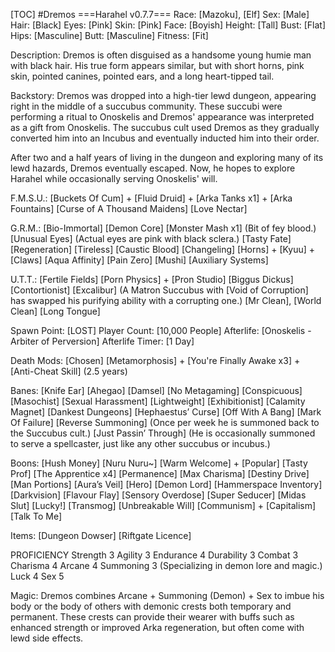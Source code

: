 [TOC]
#Dremos
===Harahel v0.7.7===
Race: [Mazoku], [Elf]
Sex: [Male]
Hair: [Black]
Eyes: [Pink]
Skin: [Pink]
Face: [Boyish]
Height: [Tall]
Bust: [Flat]
Hips: [Masculine]
Butt: [Masculine]
Fitness: [Fit]

Description: Dremos is often disguised as a handsome young humie man with black hair. His true form appears similar, but with short horns, pink skin, pointed canines, pointed ears, and a long heart-tipped tail.

Backstory: Dremos was dropped into a high-tier lewd dungeon, appearing right in the middle of a succubus community. These succubi were performing a ritual to Onoskelis and Dremos' appearance was interpreted as a gift from Onoskelis. The succubus cult used Dremos as they gradually converted him into an Incubus and eventually inducted him into their order.

After two and a half years of living in the dungeon and exploring many of its lewd hazards, Dremos eventually escaped. Now, he hopes to explore Harahel while occasionally serving Onoskelis' will.

F.M.S.U.:
[Buckets Of Cum] + [Fluid Druid] + [Arka Tanks x1] + [Arka Fountains]
[Curse of A Thousand Maidens]
[Love Nectar]

G.R.M.:
[Bio-Immortal]
[Demon Core]
[Monster Mash x1] (Bit of fey blood.)
[Unusual Eyes] (Actual eyes are pink with black sclera.)
[Tasty Fate]
[Regeneration]
[Tireless]
[Caustic Blood]
[Changeling]
[Horns] + [Kyuu] + [Claws]
[Aqua Affinity]
[Pain Zero]
[Mushi]
[Auxiliary Systems]

U.T.T.:
[Fertile Fields]
[Porn Physics] + [Pron Studio]
[Biggus Dickus]
[Contortionist]
[Excalibur] (A Matron Succubus with [Void of Corruption] has swapped his purifying ability with a corrupting one.)
[Mr Clean], [World Clean]
[Long Tongue]

Spawn Point: [LOST]
Player Count: [10,000 People]
Afterlife: [Onoskelis - Arbiter of Perversion]
Afterlife Timer: [1 Day]

Death Mods:
[Chosen]
[Metamorphosis] + [You're Finally Awake x3] + [Anti-Cheat Skill] (2.5 years)

Banes:
[Knife Ear]
[Ahegao]
[Damsel]
[No Metagaming]
[Conspicuous]
[Masochist]
[Sexual Harassment]
[Lightweight]
[Exhibitionist]
[Calamity Magnet]
[Dankest Dungeons]
[Hephaestus’ Curse]
[Off With A Bang]
[Mark Of Failure]
[Reverse Summoning] (Once per week he is summoned back to the Succubus cult.)
[Just Passin’ Through] (He is occasionally summoned to serve a spellcaster, just like any other succubus or incubus.)

Boons:
[Hush Money]
[Nuru Nuru~]
[Warm Welcome] + [Popular]
[Tasty Prof]
[The Apprentice x4]
[Permanence]
[Max Charisma]
[Destiny Drive]
[Man Portions]
[Aura’s Veil]
[Hero]
[Demon Lord]
[Hammerspace Inventory]
[Darkvision]
[Flavour Flay]
[Sensory Overdose]
[Super Seducer]
[Midas Slut]
[Lucky!]
[Transmog]
[Unbreakable Will]
[Communism] + [Capitalism]
[Talk To Me]

Items:
[Dungeon Dowser]
[Riftgate Licence]

PROFICIENCY
Strength 3
Agility 3
Endurance 4
Durability 3
Combat 3
Charisma 4
Arcane 4
Summoning 3 (Specializing in demon lore and magic.)
Luck 4
Sex 5

Magic: Dremos combines Arcane + Summoning (Demon) + Sex to imbue his body or the body of others with demonic crests both temporary and permanent. These crests can provide their wearer with buffs such as enhanced strength or improved Arka regeneration, but often come with lewd side effects.